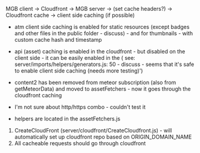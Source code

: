 
MGB client -> Cloudfront -> MGB server -> (set cache headers?) -> Cloudfront cache -> client side caching (if possible)

* atm client side caching is enabled for static resources (except badges and other files in the public folder - discuss) - and for thumbnails - with custom cache hash and timestamp
* api (asset) caching is enabled in the cloudfront - but disabled on the client side - it can be easily enabled in the ( see: server/imports/helpers/generators.js: 50 - discuss - seems that it's safe to enable client side caching (needs more testing)')

* content2 has been removed from meteor subscription (also from getMeteorData) and moved to assetFetchers - now it goes through the cloudfront caching

* I'm not sure about http/https combo - couldn't test it

* helpers are located in the assetFetchers.js


1) CreateCloudFront (server/cloudfront/CreateCloudfront.js) - will automatically set up cloudfront repo based on ORIGIN_DOMAIN_NAME
2) All cacheable requests should go through cloudfront
